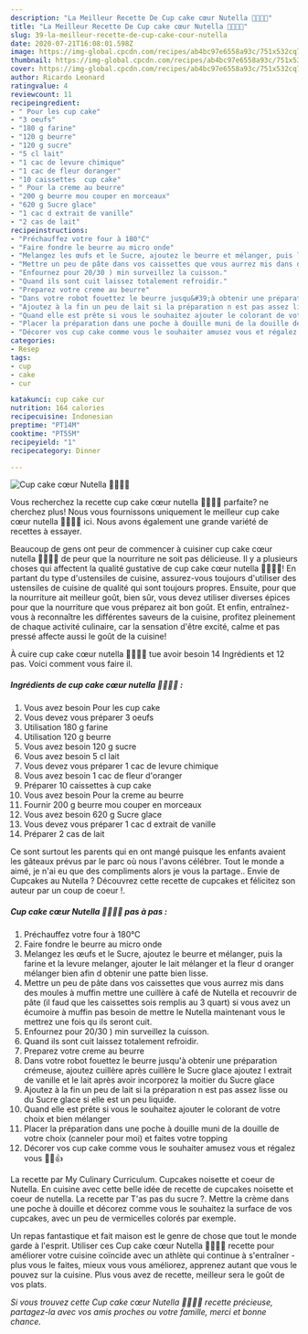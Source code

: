 ```yaml
---
description: "La Meilleur Recette De Cup cake cœur Nutella 🧁🧁💕💕"
title: "La Meilleur Recette De Cup cake cœur Nutella 🧁🧁💕💕"
slug: 39-la-meilleur-recette-de-cup-cake-cour-nutella
date: 2020-07-21T16:08:01.598Z
image: https://img-global.cpcdn.com/recipes/ab4bc97e6558a93c/751x532cq70/cup-cake-coeur-nutella-🧁🧁💕💕-photo-principale-de-la-recette.jpg
thumbnail: https://img-global.cpcdn.com/recipes/ab4bc97e6558a93c/751x532cq70/cup-cake-coeur-nutella-🧁🧁💕💕-photo-principale-de-la-recette.jpg
cover: https://img-global.cpcdn.com/recipes/ab4bc97e6558a93c/751x532cq70/cup-cake-coeur-nutella-🧁🧁💕💕-photo-principale-de-la-recette.jpg
author: Ricardo Leonard
ratingvalue: 4
reviewcount: 11
recipeingredient:
- " Pour les cup cake"
- "3 oeufs"
- "180 g farine"
- "120 g beurre"
- "120 g sucre"
- "5 cl lait"
- "1 cac de levure chimique"
- "1 cac de fleur doranger"
- "10 caissettes  cup cake"
- " Pour la creme au beurre"
- "200 g beurre mou couper en morceaux"
- "620 g Sucre glace"
- "1 cac d extrait de vanille"
- "2 cas de lait"
recipeinstructions:
- "Préchauffez votre four à 180°C"
- "Faire fondre le beurre au micro onde"
- "Melangez les œufs et le Sucre, ajoutez le beurre et mélanger, puis la farine et la levure melanger, ajouter le lait mélanger et la fleur d oranger mélanger bien afin d obtenir une patte bien lisse."
- "Mettre un peu de pâte dans vos caissettes que vous aurrez mis dans des moules à muffin mettre une cuillère à café de Nutella et recouvrir de pâte (il faud que les caissettes sois remplis au 3 quart) si vous avez un écumoire à muffin pas besoin de mettre le Nutella maintenant vous le mettrez une fois qu ils seront cuit."
- "Enfournez pour 20/30 ) min surveillez la cuisson."
- "Quand ils sont cuit laissez totalement refroidir."
- "Preparez votre creme au beurre"
- "Dans votre robot fouettez le beurre jusqu&#39;à obtenir une préparation crémeuse, ajoutez cuillère après cuillère le Sucre glace ajoutez l extrait de vanille et le lait après avoir incorporez la moitier du Sucre glace"
- "Ajoutez à la fin un peu de lait si la préparation n est pas assez lisse ou du Sucre glace si elle est un peu liquide."
- "Quand elle est prête si vous le souhaitez ajouter le colorant de votre choix et bien mélanger"
- "Placer la préparation dans une poche à douille muni de la douille de votre choix (canneler pour moi) et faites votre topping"
- "Décorer vos cup cake comme vous le souhaiter amusez vous et régalez vous 🤩😉👍"
categories:
- Resep
tags:
- cup
- cake
- cur

katakunci: cup cake cur 
nutrition: 164 calories
recipecuisine: Indonesian
preptime: "PT14M"
cooktime: "PT55M"
recipeyield: "1"
recipecategory: Dinner

---
```



![Cup cake cœur Nutella 🧁🧁💕💕](https://img-global.cpcdn.com/recipes/ab4bc97e6558a93c/751x532cq70/cup-cake-coeur-nutella-🧁🧁💕💕-photo-principale-de-la-recette.jpg)

Vous recherchez la recette cup cake cœur nutella 🧁🧁💕💕 parfaite? ne cherchez plus! Nous vous fournissons uniquement le meilleur cup cake cœur nutella 🧁🧁💕💕 ici. Nous avons également une grande variété de recettes à essayer.

Beaucoup de gens ont peur de commencer à cuisiner cup cake cœur nutella 🧁🧁💕💕 de peur que la nourriture ne soit pas délicieuse. Il y a plusieurs choses qui affectent la qualité gustative de cup cake cœur nutella 🧁🧁💕💕! En partant du type d'ustensiles de cuisine, assurez-vous toujours d'utiliser des ustensiles de cuisine de qualité qui sont toujours propres. Ensuite, pour que la nourriture ait meilleur goût, bien sûr, vous devez utiliser diverses épices pour que la nourriture que vous préparez ait bon goût. Et enfin, entraînez-vous à reconnaître les différentes saveurs de la cuisine, profitez pleinement de chaque activité culinaire, car la sensation d'être excité, calme et pas pressé affecte aussi le goût de la cuisine!

<!--inarticleads1-->

À cuire cup cake cœur nutella 🧁🧁💕💕 tue avoir besoin 14 Ingrédients et 12 pas. Voici comment vous faire il.

##### Ingrédients de cup cake cœur nutella 🧁🧁💕💕 :

1. Vous avez besoin  Pour les cup cake
1. Vous devez vous préparer 3 oeufs
1. Utilisation 180 g farine
1. Utilisation 120 g beurre
1. Vous avez besoin 120 g sucre
1. Vous avez besoin 5 cl lait
1. Vous devez vous préparer 1 cac de levure chimique
1. Vous avez besoin 1 cac de fleur d&#39;oranger
1. Préparer 10 caissettes à cup cake
1. Vous avez besoin  Pour la creme au beurre
1. Fournir 200 g beurre mou couper en morceaux
1. Vous avez besoin 620 g Sucre glace
1. Vous devez vous préparer 1 cac d extrait de vanille
1. Préparer 2 cas de lait


Ce sont surtout les parents qui en ont mangé puisque les enfants avaient les gâteaux prévus par le parc où nous l&#39;avons célébrer. Tout le monde a aimé, je n&#39;ai eu que des compliments alors je vous la partage.. Envie de Cupcakes au Nutella ? Découvrez cette recette de cupcakes et félicitez son auteur par un coup de coeur !. 

<!--inarticleads2-->

##### Cup cake cœur Nutella 🧁🧁💕💕 pas à pas :

1. Préchauffez votre four à 180°C
1. Faire fondre le beurre au micro onde
1. Melangez les œufs et le Sucre, ajoutez le beurre et mélanger, puis la farine et la levure melanger, ajouter le lait mélanger et la fleur d oranger mélanger bien afin d obtenir une patte bien lisse.
1. Mettre un peu de pâte dans vos caissettes que vous aurrez mis dans des moules à muffin mettre une cuillère à café de Nutella et recouvrir de pâte (il faud que les caissettes sois remplis au 3 quart) si vous avez un écumoire à muffin pas besoin de mettre le Nutella maintenant vous le mettrez une fois qu ils seront cuit.
1. Enfournez pour 20/30 ) min surveillez la cuisson.
1. Quand ils sont cuit laissez totalement refroidir.
1. Preparez votre creme au beurre
1. Dans votre robot fouettez le beurre jusqu&#39;à obtenir une préparation crémeuse, ajoutez cuillère après cuillère le Sucre glace ajoutez l extrait de vanille et le lait après avoir incorporez la moitier du Sucre glace
1. Ajoutez à la fin un peu de lait si la préparation n est pas assez lisse ou du Sucre glace si elle est un peu liquide.
1. Quand elle est prête si vous le souhaitez ajouter le colorant de votre choix et bien mélanger
1. Placer la préparation dans une poche à douille muni de la douille de votre choix (canneler pour moi) et faites votre topping
1. Décorer vos cup cake comme vous le souhaiter amusez vous et régalez vous 🤩😉👍


La recette par My Culinary Curriculum. Cupcakes noisette et coeur de Nutella. En cuisine avec cette belle idée de recette de cupcakes noisette et coeur de nutella. La recette par T&#39;as pas du sucre ?. Mettre la crème dans une poche à douille et décorez comme vous le souhaitez la surface de vos cupcakes, avec un peu de vermicelles colorés par exemple. 

<!--inarticleads1-->

<p>
Un repas fantastique et fait maison est le genre de chose que tout le monde garde à l'esprit. Utiliser ces Cup cake cœur Nutella 🧁🧁💕💕 recette pour améliorer votre cuisine coïncide avec un athlète qui continue à s'entraîner - plus vous le faites, mieux vous vous améliorez, apprenez autant que vous le pouvez sur la cuisine. Plus vous avez de recette, meilleur sera le goût de vos plats.
</p>

<p>
<i>Si vous trouvez cette Cup cake cœur Nutella 🧁🧁💕💕 recette précieuse, partagez-la avec vos amis proches ou votre famille, merci et bonne chance.</i>
</p>
